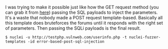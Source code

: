 I was trying to make it possible just like how the GET request method (you can grab it from [here](https://github.com/projectdiscovery/nuclei-templates/blob/main/http/vulnerabilities/generic/error-based-sql-injection.yaml)) passing the SQL payloads to inject the parameters. It's a waste that nobody made a POST request template-based. Basically all this template does bruteforces the forums until it responds with the right set of parameters. Then passing the SQLi payloads is the final result.

`$ nuclei -u http://testphp.vulnweb.com/userinfo.php -t nuclei-fuzzer-templates -id error-based-post-sql-injection`
